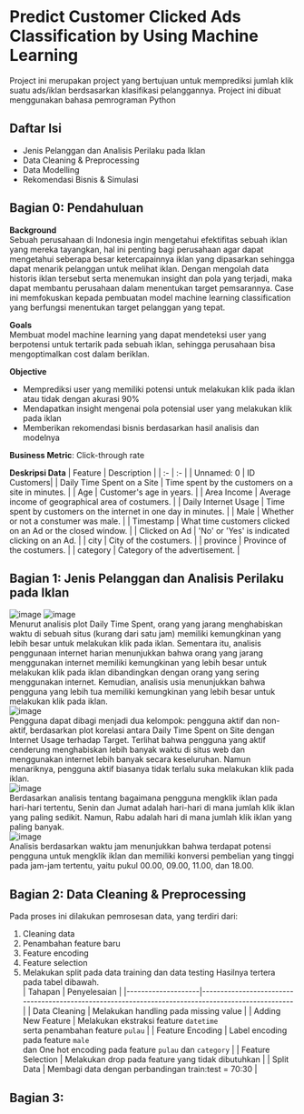 # Predict Customer Clicked Ads Classification by Using Machine Learning
Project ini merupakan project yang bertujuan untuk memprediksi jumlah klik suatu ads/iklan berdsasarkan klasifikasi pelanggannya. Project ini dibuat menggunakan bahasa pemrograman Python 

## Daftar Isi
- Jenis Pelanggan dan Analisis Perilaku pada Iklan
- Data Cleaning & Preprocessing
- Data Modelling
- Rekomendasi Bisnis & Simulasi

## Bagian 0: Pendahuluan
**Background**<br>
Sebuah perusahaan di Indonesia ingin mengetahui efektifitas sebuah iklan yang mereka tayangkan, hal ini penting bagi perusahaan agar dapat mengetahui seberapa besar ketercapainnya iklan yang dipasarkan sehingga dapat menarik pelanggan untuk melihat iklan.
Dengan mengolah data historis iklan tersebut serta menemukan insight dan pola yang terjadi, maka dapat membantu perusahaan dalam menentukan target pemsarannya. Case ini memfokuskan kepada pembuatan model machine learning classification yang berfungsi menentukan target pelanggan yang tepat.

**Goals**<br>
Membuat model machine learning yang dapat mendeteksi user yang berpotensi untuk tertarik pada sebuah iklan, sehingga perusahaan bisa mengoptimalkan cost dalam beriklan.

**Objective**<br>
- Memprediksi user yang memiliki potensi untuk melakukan klik pada iklan atau tidak dengan akurasi 90%
- Mendapatkan insight mengenai pola potensial user yang melakukan klik pada iklan
- Memberikan rekomendasi bisnis berdasarkan hasil analisis dan modelnya

**Business Metric**: Click-through rate

**Deskripsi Data**
| Feature | Description |
| :- | :- |
| Unnamed: 0 | ID Customers|
| Daily Time Spent on a Site | Time spent by the customers on a site in minutes. |
| Age  | Customer's age in years. |
| Area Income  | Average income of geographical area of costumers. |
| Daily Internet Usage | Time spent by customers on the internet in one day in minutes. |
| Male | Whether or not a constumer was male. |
| Timestamp | What time customers clicked on an Ad or the closed window. |
| Clicked on Ad  | 'No' or 'Yes' is indicated clicking on an Ad. |
| city | City of the costumers. |
| province | Province of the costumers. |
| category | Category of the advertisement. |

## Bagian 1: Jenis Pelanggan dan Analisis Perilaku pada Iklan
![image](https://github.com/user-attachments/assets/28d2304e-68bf-4364-8275-fe0b536965bc)
![image](https://github.com/user-attachments/assets/73cca69e-4781-4e12-b18d-86c5ab088228)<br>
Menurut analisis plot Daily Time Spent, orang yang jarang menghabiskan waktu di sebuah situs (kurang dari satu jam) memiliki kemungkinan yang lebih besar untuk melakukan klik pada iklan. Sementara itu, analisis penggunaan internet harian menunjukkan bahwa orang yang jarang menggunakan internet memiliki kemungkinan yang lebih besar untuk melakukan klik pada iklan dibandingkan dengan orang yang sering menggunakan internet. Kemudian, analisis usia menunjukkan bahwa pengguna yang lebih tua memiliki kemungkinan yang lebih besar untuk melakukan klik pada iklan.<br>
![image](https://github.com/user-attachments/assets/b478b5ea-7605-4480-aa05-9eaaf6c0934e)<br>
Pengguna dapat dibagi menjadi dua kelompok: pengguna aktif dan non-aktif, berdasarkan plot korelasi antara Daily Time Spent on Site dengan Internet Usage terhadap Target. Terlihat bahwa pengguna yang aktif cenderung menghabiskan lebih banyak waktu di situs web dan menggunakan internet lebih banyak secara keseluruhan. Namun menariknya, pengguna aktif biasanya tidak terlalu suka melakukan klik pada iklan.<br>
![image](https://github.com/user-attachments/assets/f3251acb-cadd-4435-8c03-59feef87b385)<br>
Berdasarkan analisis tentang bagaimana pengguna mengklik iklan pada hari-hari tertentu, Senin dan Jumat adalah hari-hari di mana jumlah klik iklan yang paling sedikit. Namun, Rabu adalah hari di mana jumlah klik iklan yang paling banyak.<br>
![image](https://github.com/user-attachments/assets/5de63a06-919d-4e0c-894e-aa7f21d1191e)<br>
Analisis berdasarkan waktu jam menunjukkan bahwa terdapat potensi pengguna untuk mengklik iklan dan memiliki konversi pembelian yang tinggi pada jam-jam tertentu, yaitu pukul 00.00, 09.00, 11.00, dan 18.00.

## Bagian 2: Data Cleaning & Preprocessing
Pada proses ini dilakukan pemrosesan data, yang terdiri dari:
1. Cleaning data
2. Penambahan feature baru
3. Feature encoding
4. Feature selection
5. Melakukan split pada data training dan data testing
Hasilnya tertera pada tabel dibawah.<br>
| Tahapan            | Penyelesaian                                                                                      |
|--------------------|---------------------------------------------------------------------------------------------------|
| Data Cleaning      | Melakukan handling pada missing value                                                             |
| Adding New Feature | Melakukan ekstraksi feature `datetime`<br> serta penambahan feature `pulau`                       |
| Feature Encoding   | Label encoding pada feature `male`<br> dan One hot encoding pada feature `pulau` dan `category`   |
| Feature Selection  | Melakukan drop pada feature yang tidak dibutuhkan                                                 |
| Split Data         | Membagi data dengan perbandingan train:test = 70:30                                               |

## Bagian 3: 
